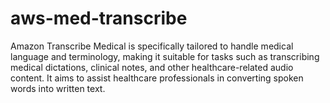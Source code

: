 # aws-med-transcribe
Amazon Transcribe Medical is specifically tailored to handle medical language and terminology, making it suitable for tasks such as transcribing medical dictations, clinical notes, and other healthcare-related audio content. It aims to assist healthcare professionals in converting spoken words into written text.

